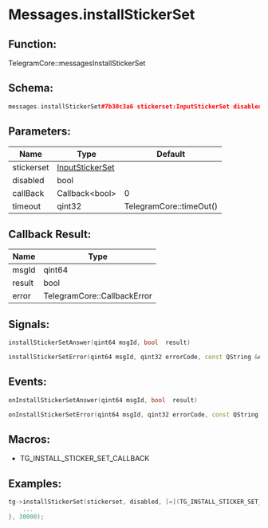 # Messages.installStickerSet

## Function:

TelegramCore::messagesInstallStickerSet

## Schema:

```c++
messages.installStickerSet#7b30c3a6 stickerset:InputStickerSet disabled:Bool = Bool;
```
## Parameters:

|Name|Type|Default|
|----|----|-------|
|stickerset|[InputStickerSet](../../types/inputstickerset.md)||
|disabled|bool||
|callBack|Callback&lt;bool&gt;|0|
|timeout|qint32|TelegramCore::timeOut()|

## Callback Result:

|Name|Type|
|----|----|
|msgId|qint64|
|result|bool|
|error|TelegramCore::CallbackError|

## Signals:

```c++
installStickerSetAnswer(qint64 msgId, bool  result)
```
```c++
installStickerSetError(qint64 msgId, qint32 errorCode, const QString &errorText)
```

## Events:

```c++
onInstallStickerSetAnswer(qint64 msgId, bool  result)
```
```c++
onInstallStickerSetError(qint64 msgId, qint32 errorCode, const QString &errorText)
```

## Macros:

* TG_INSTALL_STICKER_SET_CALLBACK

## Examples:

```c++
tg->installStickerSet(stickerset, disabled, [=](TG_INSTALL_STICKER_SET_CALLBACK){
    ...
}, 30000);
```
